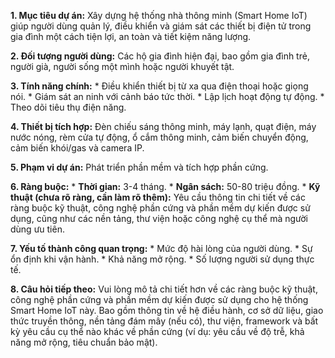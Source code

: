 **1. Mục tiêu dự án:** Xây dựng hệ thống nhà thông minh (Smart Home IoT) giúp người dùng quản lý, điều khiển và giám sát các thiết bị điện tử trong gia đình một cách tiện lợi, an toàn và tiết kiệm năng lượng.

**2. Đối tượng người dùng:** Các hộ gia đình hiện đại, bao gồm gia đình trẻ, người già, người sống một mình hoặc người khuyết tật.

**3. Tính năng chính:**
    * Điều khiển thiết bị từ xa qua điện thoại hoặc giọng nói.
    * Giám sát an ninh với cảnh báo tức thời.
    * Lập lịch hoạt động tự động.
    * Theo dõi tiêu thụ điện năng.

**4. Thiết bị tích hợp:** Đèn chiếu sáng thông minh, máy lạnh, quạt điện, máy nước nóng, rèm cửa tự động, ổ cắm thông minh, cảm biến chuyển động, cảm biến khói/gas và camera IP.

**5. Phạm vi dự án:**  Phát triển phần mềm và tích hợp phần cứng.

**6. Ràng buộc:**
    * **Thời gian:** 3-4 tháng.
    * **Ngân sách:** 50-80 triệu đồng.
    * **Kỹ thuật (chưa rõ ràng, cần làm rõ thêm):**  Yêu cầu thông tin chi tiết về các ràng buộc kỹ thuật, công nghệ phần cứng và phần mềm dự kiến được sử dụng, cũng như các nền tảng, thư viện hoặc công nghệ cụ thể mà người dùng ưu tiên.

**7. Yếu tố thành công quan trọng:**
    * Mức độ hài lòng của người dùng.
    * Sự ổn định khi vận hành.
    * Khả năng mở rộng.
    * Số lượng người sử dụng thực tế.


**8.  Câu hỏi tiếp theo:**  Vui lòng mô tả chi tiết hơn về các ràng buộc kỹ thuật, công nghệ phần cứng và phần mềm dự kiến được sử dụng cho hệ thống Smart Home IoT này.  Bao gồm thông tin về hệ điều hành, cơ sở dữ liệu, giao thức truyền thông, nền tảng đám mây (nếu có), thư viện, framework và bất kỳ yêu cầu cụ thể nào khác về phần cứng (ví dụ: yêu cầu về độ trễ, khả năng mở rộng, tiêu chuẩn bảo mật).